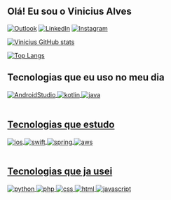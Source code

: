 ## Olá! Eu sou o Vinicius Alves

[![Outlook](https://img.shields.io/badge/Microsoft_Outlook-0078D4?style=for-the-badge&logo=microsoft-outlook&logoColor=white)](mailto:viniciusr258@outlook.com)
[![LinkedIn](	https://img.shields.io/badge/LinkedIn-0077B5?style=for-the-badge&logo=linkedin&logoColor=white)](https://www.linkedin.com/in/umvini/)
[![Instagram](https://img.shields.io/badge/Instagram-E4405F?style=for-the-badge&logo=instagram&logoColor=white)](https://instagram.com/umvini)

[![Vinicius GitHub stats](https://github-readme-stats.vercel.app/api?username=umvini&show_icons=true&theme=dracula&count_private=true)](https://github.com/umvini)


[![Top Langs](https://github-readme-stats.vercel.app/api/top-langs/?username=umvini&layout=compact&theme=dracula)](https://github.com/umvini)

## Tecnologias que eu uso no meu dia

<div style="display: inline_block">
  <a href="https://github.com/umvini">
  <img align="center" alt="AndroidStudio" src="https://img.shields.io/badge/Android-3DDC84?style=for-the-badge&logo=android&logoColor=white" />
  <img align="center" alt="kotlin" src="https://img.shields.io/badge/Kotlin-0095D5?&style=for-the-badge&logo=kotlin&logoColor=white" />
  <img align="center" alt="java" src="https://img.shields.io/badge/Java-ED8B00?style=for-the-badge&logo=java&logoColor=white" />
</div><br/>

## Tecnologias que estudo

<div style="display: inline_block">
  <a href="https://github.com/umvini">
  <img align="center" alt="ios" src="https://img.shields.io/badge/iOS-000000?style=for-the-badge&logo=ios&logoColor=white" />
  <img align="center" alt="swift" src="https://img.shields.io/badge/Swift-FA7343?style=for-the-badge&logo=swift&logoColor=white" />
  <img align="center" alt="spring" src="https://img.shields.io/badge/Spring-6DB33F?style=for-the-badge&logo=spring&logoColor=white" />
  <img align="center" alt="aws" src="https://img.shields.io/badge/Amazon_AWS-232F3E?style=for-the-badge&logo=amazon-aws&logoColor=white" />
</div><br/>
  
  ## Tecnologias que ja usei

<div style="display: inline_block">
  <a href="https://github.com/umvini">
  <img align="center" alt="python" src="https://img.shields.io/badge/Python-3776AB?style=for-the-badge&logo=python&logoColor=white" />
  <img align="center" alt="php" src="https://img.shields.io/badge/PHP-777BB4?style=for-the-badge&logo=php&logoColor=white" />
  <img align="center" alt="css" src="https://img.shields.io/badge/CSS3-1572B6?style=for-the-badge&logo=css3&logoColor=white" />
  <img align="center" alt="html" src="https://img.shields.io/badge/HTML5-E34F26?style=for-the-badge&logo=html5&logoColor=white" />
  <img align="center" alt="javascript" src="https://img.shields.io/badge/JavaScript-F7DF1E?style=for-the-badge&logo=javascript&logoColor=black" />
</div><br/>
